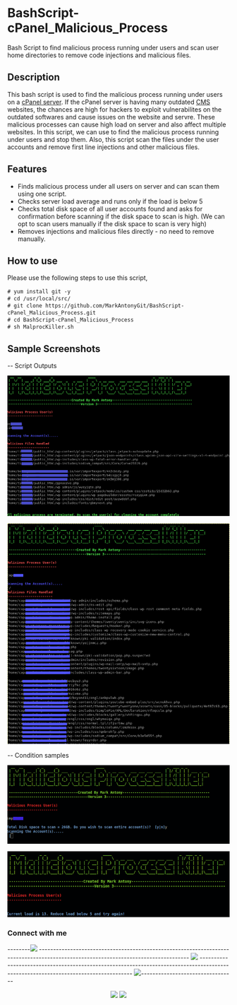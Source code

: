# BashScript-cPanel_Malicious_Process
Bash Script to find malicious process running under users and scan user home directories to remove code injections and malicious files.

## Description

This bash script is used to find the malicious process running under users on a [cPanel server](https://cpanel.net/). If the cPanel server is having many outdated [CMS](https://en.wikipedia.org/wiki/List_of_content_management_systems) websites, the chances are high for hackers to exploit vulnerabilites on the outdated softwares and cause issues on the website and servre. These malicious processes can cause high load on server and also affect multiple websites. In this script, we can use to find the malicious process running under users and stop them. Also, this script scan the files under the user accounts and remove first line injections and other malicious files.

## Features

- Finds malicious process under all users on server and can scan them using one script.
- Checks server load average and runs only if the load is below 5
- Checks total disk space of all user accounts found and asks for confirmation before scanning if the disk space to scan is high. (We can opt to scan users manually if the disk space to scan is very high)
- Removes injections and malicious files directly - no need to remove manually. 

## How to use

Please use the following steps to use this script,

```
# yum install git -y
# cd /usr/local/src/
# git clone https://github.com/MarkAntonyGit/BashScript-cPanel_Malicious_Process.git
# cd BashScript-cPanel_Malicious_Process
# sh MalprocKiller.sh
```

## Sample Screenshots

-- Script Outputs

![](https://github.com/MarkAntonyGit/MarkAntonyGit/blob/main/Uploads/Sample%20Screenshots/Malproc1.png)

![](https://github.com/MarkAntonyGit/MarkAntonyGit/blob/main/Uploads/Sample%20Screenshots/Malproc2.png)

-- Condition samples

![](https://github.com/MarkAntonyGit/MarkAntonyGit/blob/main/Uploads/Sample%20Screenshots/Malproc3.png)

![](https://github.com/MarkAntonyGit/MarkAntonyGit/blob/main/Uploads/Sample%20Screenshots/Malproc4.png)


### Connect with me

--------<img src="https://img.shields.io/badge/-Mark%20Antony-brightgreen"/> ----------------------------------------------------------------------------------------------------------------------------------- <a href="https://www.linkedin.com/in/profile-markantony/"><img src="https://img.shields.io/badge/-Linkedin%20Profile-blue"/></a> ------------------------------------------------------------------------------------------------------------------------------------ <a href="mailto:markantony.alenchery@gmail.com"><img src="https://img.shields.io/badge/-markantony.alenchery@gmail.com-D14836?style=flat&logo=Gmail&logoColor=white"/></a>---------------------------------

<p align="center">
<a href="mailto:markantony.alenchery@gmail.com"><img src="https://img.shields.io/badge/-markantony.alenchery@gmail.com-D14836?style=flat&logo=Gmail&logoColor=white"/></a>
<a href="https://www.linkedin.com/in/mark-antony-345473211https://www.linkedin.com/in/mark-antony-345473211"><img src="https://img.shields.io/badge/-Linkedin-blue"/></a>
